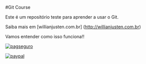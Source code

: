 #Git Course

Este é um repositório teste para aprender a usar o Git.

Saiba mais em [willianjusten.com.br]	(http://willianjusten.com.br)

Vamos entender como isso funciona!!


[![pagseguro](https://stc.pagseguro.uol.com.br/public/img/botoes/doacoes/164x37-doar-assina.gif)](https://pagseguro.uol.com.br/checkout/v2/donation.html?currency=BRL&receiverEmail=sonovaes511@gmail.com)


[![paypal](https://www.paypalobjects.com/en_US/i/btn/btn_donateCC_LG.gif)](https://www.paypal.com/cgi-bin/webscr?cmd=_s-xclick&hosted_button_id=ZLSNYZ45YTBEE)


